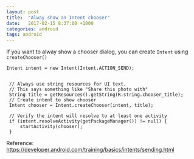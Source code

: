 ```yaml
---
layout: post
title:  "Alway show an Intent chooser"
date:   2017-02-15 8:37:00 +1000
categories: android
tags: android
---
```



If you want to alway show a chooser dialog, you can create `Intent` using `createChooser()`

   ```
   Intent intent = new Intent(Intent.ACTION_SEND);


    // Always use string resources for UI text.
    // This says something like "Share this photo with"
    String title = getResources().getString(R.string.chooser_title);
    // Create intent to show chooser
    Intent chooser = Intent.createChooser(intent, title);

    // Verify the intent will resolve to at least one activity
    if (intent.resolveActivity(getPackageManager()) != null) {
        startActivity(chooser);
    }
```

Reference: https://developer.android.com/training/basics/intents/sending.html
